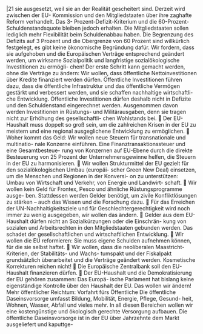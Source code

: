 |21 
sie ausgesetzt, weil sie an der Realität gescheitert sind. Derzeit wird zwischen der EU-
Kommission und den Mitgliedstaaten über ihre zaghafte Reform verhandelt. Das 3-
Prozent-Defizit-Kriterium und die 60-Prozent-Schuldenstandsquote bleiben jedoch 
erhalten. Die Mitgliedstaaten sollen lediglich mehr Flexibilität beim Schuldenabbau 
haben. Die Begrenzung des Defizits auf 3 Prozent und die Obergrenze von 60 Prozent 
sind willkürlich festgelegt, es gibt keine ökonomische Begründung dafür. Wir fordern, 
dass sie aufgehoben und die Europäischen Verträge entsprechend geändert werden, 
um wirksame Sozialpolitik und langfristige sozialökologische Investitionen zu ermögli-
chen! 
Der erste Schritt kann gemacht werden, ohne die Verträge zu ändern: Wir wollen, dass 
öffentliche Nettoinvestitionen über Kredite finanziert werden dürfen. Öffentliche 
Investitionen führen dazu, dass die öffentliche Infrastruktur und das öffentliche 
Vermögen gestärkt und verbessert werden, und sie schaffen nachhaltige wirtschaftli-
che Entwicklung. Öffentliche Investitionen dürfen deshalb nicht in Defizite und den 
Schuldenstand eingerechnet werden. Ausgenommen davon werden Investitionen in 
Rüstungs- und Militärausgaben, denn sie tragen nicht zur Erhöhung des gesellschaftli-
chen Wohlstands bei. 
 Der EU-Haushalt muss doppelt so groß sein, um die zahlreichen Krisen in der EU zu 
meistern und eine regional ausgeglichene Entwicklung zu ermöglichen. 
 Woher kommt das Geld: Wir wollen neue Steuern für transnationale und multinatio-
nale Konzerne einführen. Eine Finanztransaktionssteuer und eine Gesamtbesteue-
rung von Konzernen auf EU-Ebene durch die direkte Besteuerung von 25 Prozent 
der Unternehmensgewinne helfen, die Steuern in der EU zu harmonisieren. 
 Wir wollen Strukturmittel der EU gezielt für den sozialökologischen Umbau (europäi-
scher Green New Deal) einsetzen, um die Menschen und Regionen in der Konversi-
on zu unterstützen: Umbau von Wirtschaft und Verkehr, von Energie und Landwirt-
schaft. 
 Wir wollen kein Geld für Frontex, Pesco und ähnliche Rüstungsprogramme ausge-
ben. Stattdessen werden Gelder benötigt, um zivile Konfliktlösungen zu stärken – 
auch das Wissen und die Forschung dazu. 
 Für das Erreichen der UN-Nachhaltigkeitsziele und für Geschlechtergerechtigkeit 
wird noch immer zu wenig ausgegeben, wir wollen das ändern. 
 Gelder aus dem EU-Haushalt dürfen nicht an Sozialkürzungen oder die Einschrän-
kung von sozialen und Arbeitsrechten in den Mitgliedstaaten gebunden werden. Das 
schadet der gesellschaftlichen und wirtschaftlichen Entwicklung. 
 Wir wollen die EU reformieren: Sie muss eigene Schulden aufnehmen können, für die 
sie selbst haftet. 
 Wir wollen, dass die neoliberalen Maastricht-Kriterien, der Stabilitäts- und Wachs-
tumspakt und der Fiskalpakt grundsätzlich überarbeitet und die Verträge geändert 
werden. Kosmetische Korrekturen reichen nicht! 
 Die Europäische Zentralbank soll den EU-Haushalt finanzieren dürfen. 
 Der EU-Haushalt und die Demokratisierung der EU gehören zusammen: Das Europä-
ische Parlament hat bislang keine eigenständige Kontrolle über den Haushalt der 
EU. Das wollen wir ändern! 
Mehr öffentlicher Reichtum: Vorfahrt fürs Öffentliche 
Die öffentliche Daseinsvorsorge umfasst Bildung, Mobilität, Energie, Pflege, Gesund-
heit, Wohnen, Wasser, Abfall und vieles mehr. In all diesen Bereichen wollen wir eine 
kostengünstige und ökologisch gerechte Versorgung aufbauen. Die öffentliche 
Daseinsvorsorge ist in der EU über Jahrzehnte dem Markt ausgeliefert und kaputtge-
